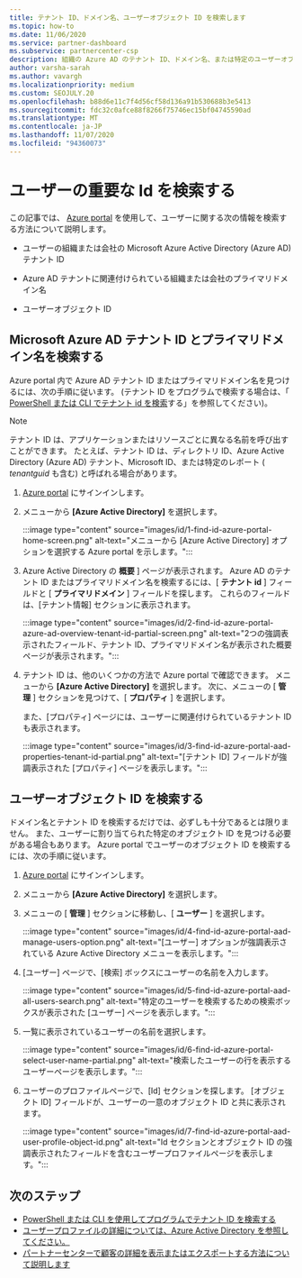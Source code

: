 ```yaml
---
title: テナント ID、ドメイン名、ユーザーオブジェクト ID を検索します
ms.topic: how-to
ms.date: 11/06/2020
ms.service: partner-dashboard
ms.subservice: partnercenter-csp
description: 組織の Azure AD のテナント ID、ドメイン名、または特定のユーザーオブジェクト ID を Azure portal の Id を検索する方法について説明します。 この情報が必要なタスクもあります。
author: varsha-sarah
ms.author: vavargh
ms.localizationpriority: medium
ms.custom: SEOJULY.20
ms.openlocfilehash: b88d6e11c7f4d56cf58d136a91b530688b3e5413
ms.sourcegitcommit: fdc32c0afce88f8266f75746ec15bf04745590ad
ms.translationtype: MT
ms.contentlocale: ja-JP
ms.lasthandoff: 11/07/2020
ms.locfileid: "94360073"
---
```

# <a name="locate-important-ids-for-a-user"></a>ユーザーの重要な Id を検索する

この記事では、 [Azure portal](https://portal.azure.com/) を使用して、ユーザーに関する次の情報を検索する方法について説明します。

- ユーザーの組織または会社の Microsoft Azure Active Directory (Azure AD) テナント ID

- Azure AD テナントに関連付けられている組織または会社のプライマリドメイン名

- ユーザーオブジェクト ID

## <a name="find-the-microsoft-azure-ad-tenant-id-and-primary-domain-name"></a>Microsoft Azure AD テナント ID とプライマリドメイン名を検索する

Azure portal 内で Azure AD テナント ID またはプライマリドメイン名を見つけるには、次の手順に従います。 (テナント ID をプログラムで検索する場合は、「 [PowerShell または CLI でテナント id を検索](/azure/active-directory/fundamentals/active-directory-how-to-find-tenant.md#find-tenant-id-with-powershell)する」を参照してください)。

> [!NOTE]
> テナント ID は、アプリケーションまたはリソースごとに異なる名前を呼び出すことができます。 たとえば、テナント ID は、ディレクトリ ID、Azure Active Directory (Azure AD) テナント、Microsoft ID、または特定のレポート ( *tenantguid* も含む) と呼ばれる場合があります。

1. [Azure portal](https://portal.azure.com/) にサインインします。

2. メニューから **[Azure Active Directory]** を選択します。

   :::image type="content" source="images/id/1-find-id-azure-portal-home-screen.png" alt-text="メニューから [Azure Active Directory] オプションを選択する Azure portal を示します。":::

3. Azure Active Directory の **概要** ] ページが表示されます。 Azure AD のテナント ID またはプライマリドメイン名を検索するには、[ **テナント id** ] フィールドと [ **プライマリドメイン** ] フィールドを探します。 これらのフィールドは、[テナント情報] セクションに表示されます。

   :::image type="content" source="images/id/2-find-id-azure-portal-azure-ad-overview-tenant-id-partial-screen.png" alt-text="2つの強調表示されたフィールド、テナント ID、プライマリドメイン名が表示された概要ページが表示されます。":::

4. テナント ID は、他のいくつかの方法で Azure portal で確認できます。 メニューから **[Azure Active Directory]** を選択します。 次に、メニューの [ **管理** ] セクションを見つけて、[ **プロパティ** ] を選択します。

   また、[プロパティ] ページには、ユーザーに関連付けられているテナント ID も表示されます。

   :::image type="content" source="images/id/3-find-id-azure-portal-aad-properties-tenant-id-partial.png" alt-text="[テナント ID] フィールドが強調表示された [プロパティ] ページを表示します。":::

## <a name="find-the-user-object-id"></a>ユーザーオブジェクト ID を検索する

ドメイン名とテナント ID を検索するだけでは、必ずしも十分であるとは限りません。 また、ユーザーに割り当てられた特定のオブジェクト ID を見つける必要がある場合もあります。 Azure portal でユーザーのオブジェクト ID を検索するには、次の手順に従います。

1. [Azure portal](https://portal.azure.com/) にサインインします。

2. メニューから **[Azure Active Directory]** を選択します。

3. メニューの [ **管理** ] セクションに移動し、[ **ユーザー** ] を選択します。

      :::image type="content" source="images/id/4-find-id-azure-portal-aad-manage-users-option.png" alt-text="[ユーザー] オプションが強調表示されている Azure Active Directory メニューを表示します。":::

4. [ユーザー] ページで、[検索] ボックスにユーザーの名前を入力します。

      :::image type="content" source="images/id/5-find-id-azure-portal-aad-all-users-search.png" alt-text="特定のユーザーを検索するための検索ボックスが表示された [ユーザー] ページを表示します。":::

5. 一覧に表示されているユーザーの名前を選択します。  

      :::image type="content" source="images/id/6-find-id-azure-portal-select-user-name-partial.png" alt-text="検索したユーザーの行を表示するユーザーページを表示します。":::

6. ユーザーのプロファイルページで、[Id] セクションを探します。 [オブジェクト ID] フィールドが、ユーザーの一意のオブジェクト ID と共に表示されます。

      :::image type="content" source="images/id/7-find-id-azure-portal-aad-user-profile-object-id.png" alt-text="Id セクションとオブジェクト ID の強調表示されたフィールドを含むユーザープロファイルページを表示します。":::

## <a name="next-steps"></a>次のステップ

- [PowerShell または CLI を使用してプログラムでテナント ID を検索する](/azure/active-directory/fundamentals/active-directory-how-to-find-tenant)
- [ユーザープロファイルの詳細については、Azure Active Directory を参照してください。](/azure/active-directory/fundamentals/active-directory-users-profile-azure-portal)
- [パートナーセンターで顧客の詳細を表示またはエクスポートする方法について説明します](see-your-customer-list.md)
